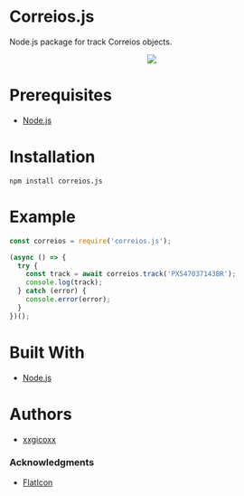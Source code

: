 # Correios.js
Node.js package for track Correios objects.

<p align="center">
  <img src="https://i.imgur.com/CqURI8i.png">
</p>

# Prerequisites
* [Node.js](https://nodejs.org/en/)

# Installation
````
npm install correios.js
````

# Example
```javascript
const correios = require('correios.js');

(async () => {
  try {
    const track = await correios.track('PX547037143BR');
    console.log(track);
  } catch (error) {
    console.error(error);
  }
})();
```

# Built With
* [Node.js](https://nodejs.org/en/)

# Authors
* [xxgicoxx](https://github.com/xxgicoxx)

### Acknowledgments
* [FlatIcon](https://www.flaticon.com/)